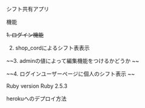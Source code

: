 
シフト共有アプリ

機能

~~1. ログイン機能~~

2. shop_cordによるシフト表表示 

~~3. adminの値によって編集機能をつけるかどうか ~~

~~4. ログインユーザーページに個人のシフト表示 ~~

Ruby version
     Ruby 2.5.3
     
herokuへのデプロイ方法
